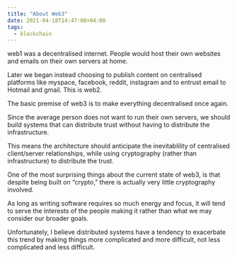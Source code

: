 ```yaml
---
title: "About Web3"
date: 2021-04-18T14:47:08+04:00
tags:
  - blockchain
---
```


web1 was a decentralised internet. People would host their own websites and emails on their own servers at home.

Later we began instead choosing to publish  content on centralised platforms like myspace, facebook, reddit, instagram and to entrust  email to Hotmail and gmail. This is web2.

The basic premise of web3 is to make everything decentralised once again.

Since the average person does not want to run their own servers, we should build systems that can distribute trust without having to distribute the infrastructure. 

This means the architecture should anticipate the inevitablility of centralised client/server relationships, while using cryptography (rather than infrastructure) to distribute the trust. 

One of the most surprising things about the current state of web3, is that despite being built on “crypto,” there is actually very little cryptography involved.

As long as writing software requires so much energy and focus, it will tend to serve the interests of the people making it rather than what we may consider our broader goals. 

Unfortunately, I believe distributed systems have a tendency to exacerbate this trend by making things more complicated and more difficult, not less complicated and less difficult.


